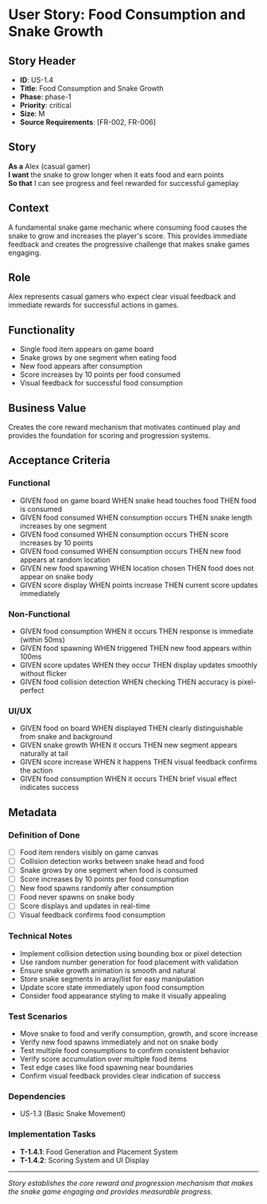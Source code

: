 # User Story: Food Consumption and Snake Growth

## Story Header

- **ID**: US-1.4
- **Title**: Food Consumption and Snake Growth
- **Phase**: phase-1
- **Priority**: critical
- **Size**: M
- **Source Requirements**: [FR-002, FR-006]

## Story

**As a** Alex (casual gamer)  
**I want** the snake to grow longer when it eats food and earn points  
**So that** I can see progress and feel rewarded for successful gameplay

## Context

A fundamental snake game mechanic where consuming food causes the snake to grow and increases the player's score. This provides immediate feedback and creates the progressive challenge that makes snake games engaging.

## Role

Alex represents casual gamers who expect clear visual feedback and immediate rewards for successful actions in games.

## Functionality

- Single food item appears on game board
- Snake grows by one segment when eating food
- New food appears after consumption
- Score increases by 10 points per food consumed
- Visual feedback for successful food consumption

## Business Value

Creates the core reward mechanism that motivates continued play and provides the foundation for scoring and progression systems.

## Acceptance Criteria

### Functional

- GIVEN food on game board WHEN snake head touches food THEN food is consumed
- GIVEN food consumed WHEN consumption occurs THEN snake length increases by one segment
- GIVEN food consumed WHEN consumption occurs THEN score increases by 10 points
- GIVEN food consumed WHEN consumption occurs THEN new food appears at random location
- GIVEN new food spawning WHEN location chosen THEN food does not appear on snake body
- GIVEN score display WHEN points increase THEN current score updates immediately

### Non-Functional

- GIVEN food consumption WHEN it occurs THEN response is immediate (within 50ms)
- GIVEN food spawning WHEN triggered THEN new food appears within 100ms
- GIVEN score updates WHEN they occur THEN display updates smoothly without flicker
- GIVEN food collision detection WHEN checking THEN accuracy is pixel-perfect

### UI/UX

- GIVEN food on board WHEN displayed THEN clearly distinguishable from snake and background
- GIVEN snake growth WHEN it occurs THEN new segment appears naturally at tail
- GIVEN score increase WHEN it happens THEN visual feedback confirms the action
- GIVEN food consumption WHEN it occurs THEN brief visual effect indicates success

## Metadata

### Definition of Done

- [ ] Food item renders visibly on game canvas
- [ ] Collision detection works between snake head and food
- [ ] Snake grows by one segment when food is consumed
- [ ] Score increases by 10 points per food consumption
- [ ] New food spawns randomly after consumption
- [ ] Food never spawns on snake body
- [ ] Score displays and updates in real-time
- [ ] Visual feedback confirms food consumption

### Technical Notes

- Implement collision detection using bounding box or pixel detection
- Use random number generation for food placement with validation
- Ensure snake growth animation is smooth and natural
- Store snake segments in array/list for easy manipulation
- Update score state immediately upon food consumption
- Consider food appearance styling to make it visually appealing

### Test Scenarios

- Move snake to food and verify consumption, growth, and score increase
- Verify new food spawns immediately and not on snake body
- Test multiple food consumptions to confirm consistent behavior
- Verify score accumulation over multiple food items
- Test edge cases like food spawning near boundaries
- Confirm visual feedback provides clear indication of success

### Dependencies

- US-1.3 (Basic Snake Movement)

### Implementation Tasks

- **T-1.4.1**: Food Generation and Placement System
- **T-1.4.2**: Scoring System and UI Display

---

_Story establishes the core reward and progression mechanism that makes the snake game engaging and provides measurable progress._
